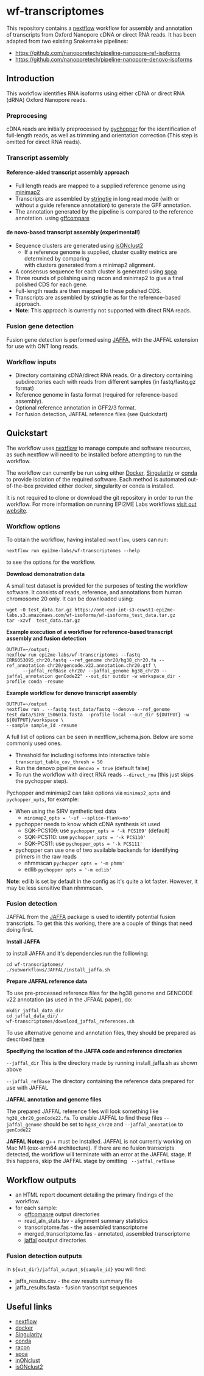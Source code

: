# wf-transcriptomes

This repository contains a [nextflow](https://www.nextflow.io/) workflow
for assembly and annotation of transcripts from Oxford Nanopore cDNA or direct RNA reads.
It has been adapted from two existing Snakemake pipelines:
* https://github.com/nanoporetech/pipeline-nanopore-ref-isoforms
* https://github.com/nanoporetech/pipeline-nanopore-denovo-isoforms

## Introduction

This workflow identifies RNA isoforms using either cDNA or direct RNA (dRNA) 
Oxford Nanopore reads.

### Preprocesing
cDNA reads are initially preprocessed by [pychopper](https://github.com/epi2me-labs/pychopper) 
for the identification of full-length reads, as well as trimming and orientation correction (This step is omitted for 
 direct RNA reads).


### Transcript assembly

#### Reference-aided transcript assembly approach
* Full length reads are mapped to a supplied reference genome using [minimap2](https://github.com/lh3/minimap2)
* Transcripts are assembled by [stringtie](http://ccb.jhu.edu/software/stringtie) 
in long read mode (with or without a guide reference annotation) to generate the GFF annotation.
* The annotation generated by the pipeline is compared to the reference annotation. 
using [gffcompare](http://ccb.jhu.edu/software/stringtie/gffcompare.shtml)

#### de novo-based transcript assembly (experimental!)
* Sequence clusters are generated using [isONclust2](https://github.com/nanoporetech/isONclust2)
  * If a reference genome is supplied, cluster quality metrics are determined by comparing    
  with clusters generated from a minimap2 alignment.
* A consensus sequence for each cluster is generated using [spoa](https://github.com/rvaser/spoa)
* Three rounds of polishing using racon and minimap2 to give a final polished CDS for each gene.
* Full-length reads are then mapped to these polished CDS.
* Transcripts are assembled by stringtie as for the reference-based approach.
* __Note__: This approach is currently not supported with direct RNA reads.

### Fusion gene detection
Fusion gene detection is performed using [JAFFA](https://github.com/Oshlack/JAFFA), with the JAFFAL extension for use 
with ONT long reads. 

### Workflow inputs
- Directory containing cDNA/direct RNA reads. Or a directory containing subdirectories each with reads from different samples
  (in fastq/fastq.gz format)
- Reference genome in fasta format (required for reference-based assembly).
- Optional reference annotation in GFF2/3 format.
- For fusion detection, JAFFAL reference files (see Quickstart) 
## Quickstart

The workflow uses [nextflow](https://www.nextflow.io/) to manage compute and 
software resources, as such nextflow will need to be installed before attempting
to run the workflow.

The workflow can currently be run using either
[Docker](https://www.docker.com/products/docker-desktop),
[Singularity](https://sylabs.io/singularity/) or
[conda](https://docs.conda.io/en/latest/miniconda.html) to provide isolation of
the required software. Each method is automated out-of-the-box provided
either docker, singularity or conda is installed.

It is not required to clone or download the git repository in order to run the workflow.
For more information on running EPI2ME Labs workflows [visit out website](https://labs.epi2me.io/wfindex).


### Workflow options

To obtain the workflow, having installed `nextflow`, users can run:

```
nextflow run epi2me-labs/wf-transcriptomes --help
```

to see the options for the workflow.

**Download demonstration data**

A small test dataset is provided for the purposes of testing the workflow software. It consists of reads, reference,
and annotations from human chromosome 20 only.
It can be downloaded using:
```shell
wget -O test_data.tar.gz https://ont-exd-int-s3-euwst1-epi2me-labs.s3.amazonaws.com/wf-isoforms/wf-isoforms_test_data.tar.gz 
tar -xzvf  test_data.tar.gz
```

**Example execution of a workflow for reference-based transcript assembly and fusion detection**
```
OUTPUT=~/output;
nexflow run epi2me-labs/wf-transcriptomes --fastq ERR6053095_chr20.fastq --ref_genome chr20/hg38_chr20.fa --ref_annotation chr20/gencode.v22.annotation.chr20.gtf \
      --jaffal_refBase chr20/ --jaffal_genome hg38_chr20 --jaffal_annotation genCode22" --out_dir outdir -w workspace_dir -profile conda -resume
```

**Example workflow for denovo transcript assembly**
```
OUTPUT=~/output
nextflow run . --fastq test_data/fastq --denovo --ref_genome test_data/SIRV_150601a.fasta  -profile local --out_dir ${OUTPUT} -w ${OUTPUT}/workspace \
--sample sample_id -resume
```
A full list of options can be seen in nextflow_schema.json. Below are some commonly used ones.

- Threshold for including isoforms into interactive table `transcript_table_cov_thresh = 50`
- Run the denovo pipeline `denovo = true` (default false)
- To run the workflow with direct RNA reads `--direct_rna` (this just skips the pychopper step).


Pychopper and minimap2 can take options via `minimap2_opts` and `pychopper_opts`, for example:


- When using the SIRV synthetic test data  
  - `minimap2_opts = '-uf --splice-flank=no'`
- pychopper needs to know which cDNA synthesis kit used
  - SQK-PCS109: use `pychopper_opts = '-k PCS109'` (default)
  - SQK-PCS110: use `pychopper_opts = '-k PCS110'`
  - SQK-PCS11:  use `pychopper_opts = '-k PCS111'`
- pychopper can use one of two available backends for identifying primers in the raw reads
  - nhmmscan `pychopper opts = '-m phmm'` 
  - edlib `pychopper opts = '-m edlib'`

__Note__: edlib is set by default in the config as it's quite a lot faster. However, it may be less sensitive than nhmmscan. 

### Fusion detection

JAFFAL from the [JAFFA](https://github.com/Oshlack/JAFFA)
package is used to identify potential fusion transcripts. To get this this working, there are a couple of things that need doing first.

**Install JAFFA**

to install JAFFA and it's dependencies run the folllowing:
```shell
cd wf-transcriptomes/
./subworkflows/JAFFAL/install_jaffa.sh
```

**Prepare JAFFAL reference data**

To use pre-processed reference files for the hg38 genome and GENCODE v22 annotation (as used in the JFFAAL paper),
do:
```shell
mkdir jaffal_data_dir
cd jaffal_data_dir/
wf-transcriptomes/download_jaffal_references.sh
````

To use alternative genome and annotation files, they should be prepared as described
[here](https://github.com/Oshlack/JAFFA/wiki/FAQandTroubleshooting#how-can-i-generate-the-reference-files-for-a-non-supported-genome)

**Specifying the location of the JAFFA code and reference directories**

`--jaffal_dir`
This is the directory made by running install_jaffa.sh as shown above

`--jaffal_refBase`
The directory containing the reference data prepared for use with JAFFAL


**JAFFAL annotation and genome files**

The prepared JAFFAL reference files will look something like `hg38_chr20_genCode22.fa`. To enable JAFFAL to find these
files `--jaffal_genome` should be set to `hg38_chr20` and `--jaffal_annotation` to `genCode22`


__JAFFAL Notes__: 
g++ must be installed. JAFFAL is not currently working on Mac M1 (osx-arm64 architecture). If there are no fusion transcripts
detected, the workflow will terminate with an error at the JAFFAL stage. If this happens, 
skip the JAFFAL stage by omitting ` --jaffal_refBase`


## Workflow outputs
* an HTML report document detailing the primary findings of the workflow.
* for each sample:
  * [gffcomapre](https://ccb.jhu.edu/software/stringtie/gffcompare.shtml) output directories
  * read_aln_stats.tsv - alignment summary statistics
  * transcriptome.fas - the assembled transcriptome
  * merged_transcritptome.fas - annotated, assembled transcriptome
  * [jaffal](https://github.com/Oshlack/JAFFA) ooutput directories
  

### Fusion detection outputs
in `${out_dir}/jaffal_output_${sample_id}` you will find:
* jaffa_results.csv - the csv results summary file 
* jaffa_results.fasta - fusion transcritpt sequences
## Useful links

* [nextflow](https://www.nextflow.io/)
* [docker](https://www.docker.com/products/docker-desktop)
* [Singularity](https://sylabs.io/singularity/)
* [conda](https://docs.conda.io/en/latest/miniconda.html)
* [racon](https://github.com/isovic/racon)
* [spoa](https://github.com/rvaser/spoa)
* [inONclust](https://github.com/ksahlin/isONclust)
* [isONclust2](https://github.com/nanoporetech/isONclust2)